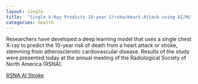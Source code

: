 ```yaml
---
layout: single
title:  "Single X-Ray Predicts 10-year Stroke/Heart-Attack using AI/ML"
categories: health
---
```


Researchers have developed a deep learning model that uses a single chest X-ray to predict the 10-year risk of death from a heart attack or stroke, stemming from atherosclerotic cardiovascular disease. Results of the study were presented today at the annual meeting of the Radiological Society of North America (RSNA).



[RSNA AI Stroke](https://press.rsna.org/timssnet/media/pressreleases/14_pr_target.cfm?id=2388)